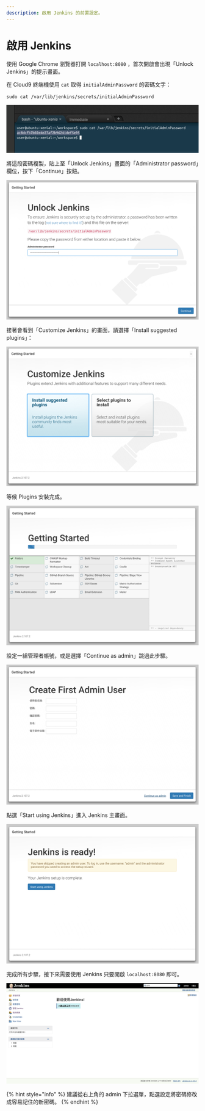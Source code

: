 ```yaml
---
description: 啟用 Jenkins 的前置設定。
---
```


# 啟用 Jenkins

使用 Google Chrome 瀏覽器打開 `localhost:8080` ，首次開啟會出現「Unlock Jenkins」的提示畫面。

在 Cloud9 終端機使用 `cat` 取得 `initialAdminPassword` 的密碼文字：

```text
sudo cat /var/lib/jenkins/secrets/initialAdminPassword
```

![](.gitbook/assets/image%20%2816%29.png)

將這段密碼複製，貼上至「Unlock Jenkins」畫面的「Administrator password」欄位，按下「Continue」按鈕。

![](.gitbook/assets/image%20%2843%29.png)

接著會看到「Customize Jenkins」的畫面，請選擇「Install suggested plugins」：

![](.gitbook/assets/image%20%2854%29.png)

等候 Plugins 安裝完成。

![](.gitbook/assets/image%20%2830%29.png)

設定一組管理者帳號，或是選擇「Continue as admin」跳過此步驟。

![](.gitbook/assets/image%20%2824%29.png)

點選「Start using Jenkins」進入 Jenkins 主畫面。

![](.gitbook/assets/image%20%2893%29.png)

完成所有步驟，接下來需要使用 Jenkins 只要開啟 `localhost:8080` 即可。

![](.gitbook/assets/image%20%2825%29.png)

{% hint style="info" %}
建議從右上角的 admin 下拉選單，點選設定將密碼修改成容易記住的新密碼。
{% endhint %}



